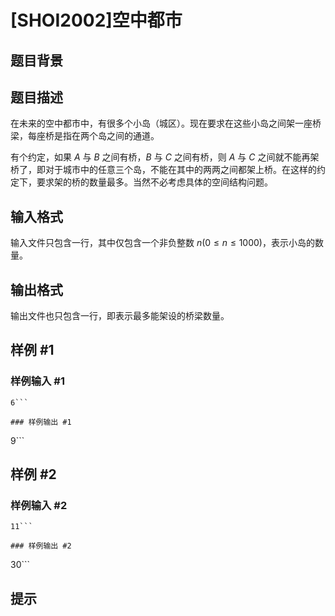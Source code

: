 # [SHOI2002]空中都市

## 题目背景



## 题目描述

在未来的空中都市中，有很多个小岛（城区）。现在要求在这些小岛之间架一座桥梁，每座桥是指在两个岛之间的通道。

有个约定，如果 $A$ 与 $B$ 之间有桥，$B$ 与 $C$ 之间有桥，则 $A$ 与 $C$ 之间就不能再架桥了，即对于城市中的任意三个岛，不能在其中的两两之间都架上桥。在这样的约定下，要求架的桥的数量最多。当然不必考虑具体的空间结构问题。

## 输入格式

输入文件只包含一行，其中仅包含一个非负整数 $n (0 \leq n \leq 1000)$，表示小岛的数量。

## 输出格式

输出文件也只包含一行，即表示最多能架设的桥梁数量。

## 样例 #1

### 样例输入 #1
```
6```

### 样例输出 #1

```
9```

## 样例 #2

### 样例输入 #2
```
11```

### 样例输出 #2

```
30```

## 提示


